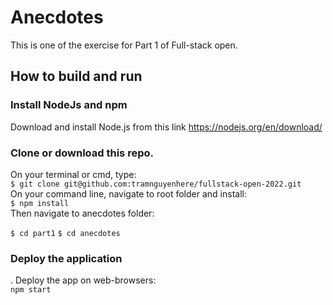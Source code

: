 # Anecdotes

This is one of the exercise for Part 1 of Full-stack open.

## How to build and run

### Install NodeJs and npm

Download and install Node.js from this link https://nodejs.org/en/download/

### Clone or download this repo.

On your terminal or cmd, type: <br />
`$ git clone git@github.com:tramnguyenhere/fullstack-open-2022.git` <br />
On your command line, navigate to root folder and install: <br />
`$ npm install` <br />
Then navigate to anecdotes folder: <br />

`$ cd part1`
`$ cd anecdotes`

### Deploy the application

. Deploy the app on web-browsers: <br />
`npm start`
